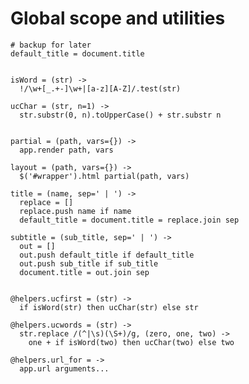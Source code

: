 # Global scope and utilities

    # backup for later
    default_title = document.title


    isWord = (str) ->
      !/\w+[_.+-]\w+|[a-z][A-Z]/.test(str)

    ucChar = (str, n=1) ->
      str.substr(0, n).toUpperCase() + str.substr n


    partial = (path, vars={}) ->
      app.render path, vars

    layout = (path, vars={}) ->
      $('#wrapper').html partial(path, vars)

    title = (name, sep=' | ') ->
      replace = []
      replace.push name if name
      default_title = document.title = replace.join sep

    subtitle = (sub_title, sep=' | ') ->
      out = []
      out.push default_title if default_title
      out.push sub_title if sub_title
      document.title = out.join sep


    @helpers.ucfirst = (str) ->
      if isWord(str) then ucChar(str) else str

    @helpers.ucwords = (str) ->
      str.replace /(^|\s)(\S+)/g, (zero, one, two) ->
        one + if isWord(two) then ucChar(two) else two

    @helpers.url_for = ->
      app.url arguments...
